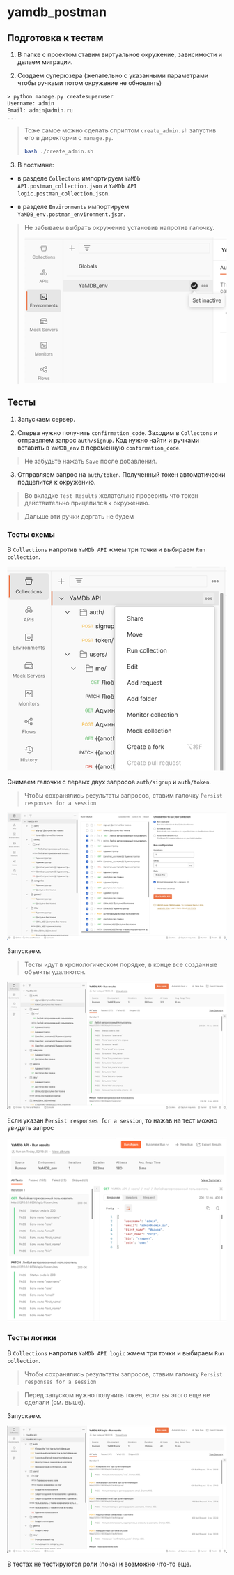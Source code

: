 # yamdb_postman

## Подготовка к тестам

1. В папке с проектом ставим виртуальное окружение, зависимости и делаем миграции.

2. Создаем суперюзера (желательно с указанными параметрами чтобы ручками потом окружение не обновлять)

```
> python manage.py createsuperuser        
Username: admin
Email: admin@admin.ru
...
```

> Тоже самое можно сделать сприптом `create_admin.sh` запустив его в директории с `manage.py`.
>```bash
>bash ./create_admin.sh 
>```


3. В постмане:
- в разделе `Collectons` импортируем `YaMDb API.postman_collection.json` и `YaMDb API logic.postman_collection.json`.

- в разделе `Environments` импортируем `YaMDB_env.postman_environment.json`.

>Не забываем выбрать окружение установив напротив галочку.
>
>![select](/image/select_env.png)

## Тесты

1. Запускаем сервер.

2. Сперва нужно получить `confirmation_code`. Заходим в `Collectons` и отправляем запрос `auth/signup`. 
Код нужно найти и ручками вставить в `YaMDB_env` в переменную `confirmation_code`.
> Не забудьте нажать `Save` после добавления.

3. Отправляем запрос на `auth/token`. Полученный токен автоматически подцепится к окружению. 
>Во вкладке `Test Results` желательно проверить что токен действительно прицепился к окружению.

>Дальше эти ручки дергать не будем

### Тесты схемы
 
В `Collections` напротив `YaMDb API` жмем три точки и выбираем `Run collection`.

![run](/image/run.png)

Снимаем галочки с первых двух запросов `auth/signup` и `auth/token`.
> Чтобы сохранялись результаты запросов, ставим галочку `Persist responses for a session`

![prepare](/image/prepare.png)

Запускаем. 

>Тесты идут в хронологическом порядке, в конце все созданные объекты удаляются.  

![res](/image/res.png)

Если указан `Persist responses for a session`, то нажав на тест можно увидеть запрос

![check](/image/check.png)

### Тесты логики

В `Collections` напротив `YaMDb API logic` жмем три точки и выбираем `Run collection`.

> Чтобы сохранялись результаты запросов, ставим галочку `Persist responses for a session`

>Перед запуском нужно получить токен, если вы этого еще не сделали (см. выше).

Запускаем.

![logic](/image/res_logic.png)

В тестах не тестируются роли (пока) и возможно что-то еще.